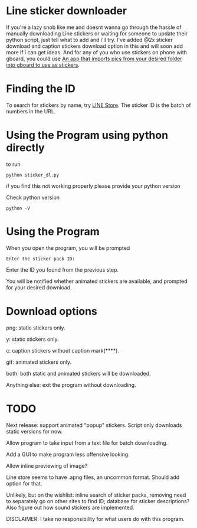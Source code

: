 # Line sticker downloader

If you're a lazy snob like me and doesnt wanna go through the hassle of manually downloading Line stickers or waiting for someone to update their python script, just tell what to add and i'll try. I've added @2x sticker download and caption stickers download option in this and will soon add more if i can get ideas. And for any of you who use stickers on phone with gboard, you could use [An app that imports pics from your desired folder into gboard to use as stickers](https://play.google.com/store/apps/details?id=com.crossbowffs.usticker&hl=en).

# Finding the ID

To search for stickers by name, try [LINE Store](https://store.line.me/home/).  The sticker ID is the batch of numbers in the URL.

# Using the Program using python directly

to run 

`python sticker_dl.py`

if you find this not working properly please provide your python version

Check python version 

`python -V`

# Using the Program
When you open the program, you will be prompted

```Enter the sticker pack ID:```

Enter the ID you found from the previous step.

You will be notified whether animated stickers are available, and prompted for your desired download.

# Download options
png: static stickers only.

y: static stickers only.

c: caption stickers without caption mark(****).

gif: animated stickers only.

both: both static and animated stickers will be downloaded.

Anything else: exit the program without downloading.


# TODO

Next release: support animated "popup" stickers. Script only downloads static versions for now.

Allow program to take input from a text file for batch downloading.

Add a GUI to make program less offensive looking.

Allow inline previewing of image?

Line store seems to have .apng files, an uncommon format. Should add option for that.

Unlikely, but on the wishlist: inline search of sticker packs, removing need to separately go on other sites to find ID; database for sticker descriptions? Also figure out how sound stickers are implemented.



DISCLAIMER: I take no responsibility for what users do with this program.

